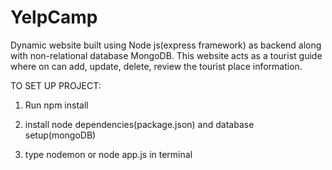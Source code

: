 # YelpCamp
Dynamic website built using Node js(express framework) as backend along with non-relational database MongoDB.
This website acts as a tourist guide where on can add, update, delete, review the tourist place information.

TO SET UP PROJECT:

1. Run npm install

2. install node dependencies(package.json) and database setup(mongoDB)

3. type nodemon or node app.js in terminal
